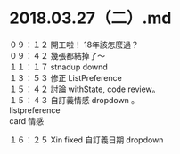 # 2018.03.27（二）.md

０９：１２ 開工啦！ 18年該怎麼過？  
０９：４２ 幾張都結掉了～  
１１：１７ stnadup downd  
１３：５３ 修正 ListPreference  
１５：４２ 討論 withState, code review。  
１５：４３ 自訂義情感 dropdown 。  
listpreference  
card 情感  

１６：２５ Xin fixed 自訂義日期 dropdown  
